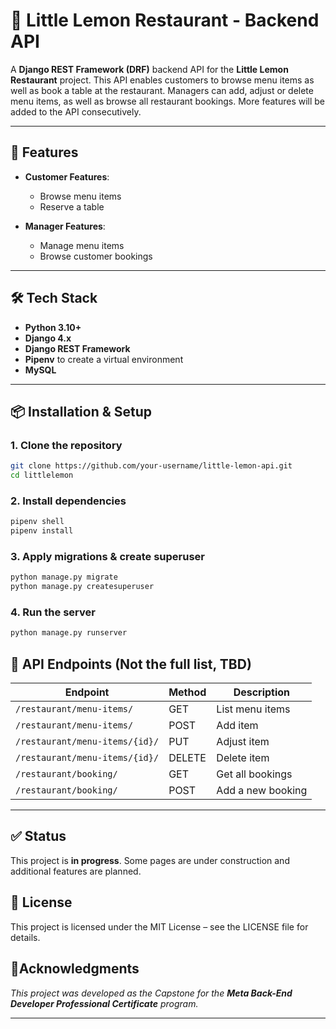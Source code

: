 # 🍋 Little Lemon Restaurant - Backend API

A **Django REST Framework (DRF)** backend API for the **Little Lemon Restaurant** project. This API enables customers to browse menu items as well as book a table at the restaurant. Managers can add, adjust or delete menu items, as well as browse all restaurant bookings. More features will be added to the API consecutively.

---

## 🚀 Features

- **Customer Features**:
  - Browse menu items
  - Reserve a table

- **Manager Features**:
  - Manage menu items
  - Browse customer bookings

---

## 🛠 Tech Stack

- **Python 3.10+**
- **Django 4.x**
- **Django REST Framework**
- **Pipenv** to create a virtual environment
- **MySQL**

---

## 📦 Installation & Setup

### 1. Clone the repository
```bash
git clone https://github.com/your-username/little-lemon-api.git
cd littlelemon
```

### 2. Install dependencies
```bash
pipenv shell
pipenv install
```

### 3. Apply migrations & create superuser
```bash
python manage.py migrate
python manage.py createsuperuser
```

### 4. Run the server
```bash
python manage.py runserver
```

## 🔑 API Endpoints (Not the full list, TBD)

| Endpoint                  | Method | Description                     |
|---------------------------|--------|---------------------------------|
| `/restaurant/menu-items/`       | GET    | List menu items               |
| `/restaurant/menu-items/`       | POST   | Add item             |
| `/restaurant/menu-items/{id}/`      | PUT  | Adjust item         |
| `/restaurant/menu-items/{id}/`      | DELETE  | Delete item          |
| `/restaurant/booking/`      | GET  | Get all bookings          |
| `/restaurant/booking/`      | POST  | Add a new booking       |

---

## ✅ Status

This project is **in progress**. Some pages are under construction and additional features are planned.

## 📄 License
This project is licensed under the MIT License – see the LICENSE file for details.

## 📌Acknowledgments

_This project was developed as the Capstone for the **Meta Back-End Developer Professional Certificate** program._

---

